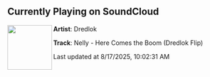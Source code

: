 ## Currently Playing on SoundCloud

[<img align="left" width="100" src="https://i1.sndcdn.com/artworks-XjszTYgO8sFz3eb9-45kHKQ-t500x500.png">](https://soundcloud.com/dredlokmusic/nelly-here-comes-the-boom-dredlok-flip)

**Artist**: Dredlok 

**Track**: Nelly - Here Comes the Boom (Dredlok Flip)

Last updated at 8/17/2025, 10:02:31 AM
